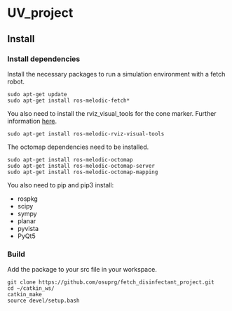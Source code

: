 # UV_project

## Install

### Install dependencies
Install the necessary packages to run a simulation environment with a fetch robot.

```
sudo apt-get update
sudo apt-get install ros-melodic-fetch*
```

You also need to install the rviz_visual_tools for the cone marker. Further information [here](https://github.com/PickNikRobotics/rviz_visual_tools/blob/melodic-devel).
```
sudo apt-get install ros-melodic-rviz-visual-tools
```

The octomap dependencies need to be installed.
```
sudo apt-get install ros-melodic-octomap
sudo apt-get install ros-melodic-octomap-server
sudo apt-get install ros-melodic-octomap-mapping
```

You also need to pip and pip3 install:
* rospkg
* scipy
* sympy
* planar
* pyvista
* PyQt5


### Build
Add the package to your src file in your workspace.

```
git clone https://github.com/osuprg/fetch_disinfectant_project.git
cd ~/catkin_ws/
catkin_make
source devel/setup.bash
```

<!-- ## Planar Disinfection
Run the below launch files and python node into separate terminals to get things started.

```
roslaunch fetch_disinfectant_project_moveit_config fetch_world.launch
```
```
roslaunch fetch_disinfectant_project_moveit_config disinfectant_project.launch
```
```
rosrun teleop_twist_keyboard teleop_twist_keyboard.py
```
Click on the publish point feature and then click on one of the cubes in the octomap. This should populate an interactive marker at the location of the cube.

![](images/fetch.gif)

Once you have at least three (four preferred) markers up,  you will see a plane marked by these points and a lawnmower path defined by this plane at a height offset.

### Using the GUI
![](images/gui.png)
* Select "Plan Path" when you're ready with the lawnmower path and there are no collision error messages
* Select "Execute Path" if the planned path succeeds without any errors
* Select "Initial Pose" to take the arm to the initial position.
* Select "Tuck Arm" to take the arm back to its home position.


## Non-planar Disinfection
Run the below launch files and python node into separate terminals to get things started.
```
roslaunch fetch_disinfectant_project_moveit_config short_table_gazebo.launch
```
```
roslaunch fetch_disinfectant_project_moveit_config nonplanar_disinfection.launch
```
```
rosrun teleop_twist_keyboard teleop_twist_keyboard.py

```

Select *Initial Pose* on the menu. This will allow the fetch to have an arm configuration that is more ideal before planning and executing a planned path.

In three separate terminals, run the following python nodes:
```
rosrun fetch_disinfectant_project_moveit_config head_movement.py
```
```
rosrun fetch_disinfectant_oject_moveit_config pcl_filter.py
```
```
rosrun fetch_disinfectant_project_move_config nonplanar_waypoint_generator.py
```

Similar to the planar disinfection section, click on the publish point feature on the top toolbar of RViz. Then click on one of the cubes in the octomap. This should populate an interactive marker at the location of the cube.


Once you have at least three (four preferred) markers up,  you will be able to see an arrow marker of the tool path.


![](images/nonplanar1.gif)

Then select the *Plan Path* button. If the planned trajectory behaves as desired, then select the *Execute Path* button. Once the path is complete, return the arm configuration by clicking on the *Initial Pose* button.
![](images/nonplanar2.gif) -->
